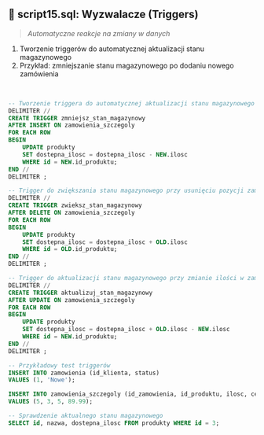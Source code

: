 ## 📝 script15.sql: Wyzwalacze (Triggers)

> *Automatyczne reakcje na zmiany w danych*

1. Tworzenie triggerów do automatycznej aktualizacji stanu magazynowego
2. Przykład: zmniejszanie stanu magazynowego po dodaniu nowego zamówienia

<br>

``` sql
-- Tworzenie triggera do automatycznej aktualizacji stanu magazynowego po dodaniu zamówienia
DELIMITER //
CREATE TRIGGER zmniejsz_stan_magazynowy
AFTER INSERT ON zamowienia_szczegoly
FOR EACH ROW
BEGIN
    UPDATE produkty
    SET dostepna_ilosc = dostepna_ilosc - NEW.ilosc
    WHERE id = NEW.id_produktu;
END //
DELIMITER ;

-- Trigger do zwiększania stanu magazynowego przy usunięciu pozycji zamówienia
DELIMITER //
CREATE TRIGGER zwieksz_stan_magazynowy
AFTER DELETE ON zamowienia_szczegoly
FOR EACH ROW
BEGIN
    UPDATE produkty
    SET dostepna_ilosc = dostepna_ilosc + OLD.ilosc
    WHERE id = OLD.id_produktu;
END //
DELIMITER ;

-- Trigger do aktualizacji stanu magazynowego przy zmianie ilości w zamówieniu
DELIMITER //
CREATE TRIGGER aktualizuj_stan_magazynowy
AFTER UPDATE ON zamowienia_szczegoly
FOR EACH ROW
BEGIN
    UPDATE produkty
    SET dostepna_ilosc = dostepna_ilosc + OLD.ilosc - NEW.ilosc
    WHERE id = NEW.id_produktu;
END //
DELIMITER ;

-- Przykładowy test triggerów
INSERT INTO zamowienia (id_klienta, status)
VALUES (1, 'Nowe');

INSERT INTO zamowienia_szczegoly (id_zamowienia, id_produktu, ilosc, cena_jednostkowa)
VALUES (5, 3, 5, 89.99);

-- Sprawdzenie aktualnego stanu magazynowego
SELECT id, nazwa, dostepna_ilosc FROM produkty WHERE id = 3;
```
